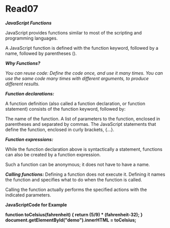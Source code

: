 # Read07
***JavaScript Functions***

JavaScript provides functions similar to most of the scripting and programming languages.

A JavaScript function is defined with the function keyword, followed by a name, followed by parentheses ().


***Why Functions?***

*You can reuse code: Define the code once, and use it many times.
You can use the same code many times with different arguments, to produce different results.*

***Function declarations:***

A function definition (also called a function declaration, or function statement) consists of the function keyword, followed by:

The name of the function.
A list of parameters to the function, enclosed in parentheses and separated by commas.
The JavaScript statements that define the function, enclosed in curly brackets, {...}.

***Function expressions:***

While the function declaration above is syntactically a statement, functions can also be created by a function expression.

Such a function can be anonymous; it does not have to have a name. 

***Calling functions:***
Defining a function does not execute it. Defining it names the function and specifies what to do when the function is called.

Calling the function actually performs the specified actions with the indicated parameters.

**JavaScriptCode for Example**

**function toCelsius(fahrenheit) {
  return (5/9) * (fahrenheit-32);
}
document.getElementById("demo").innerHTML = toCelsius;**

